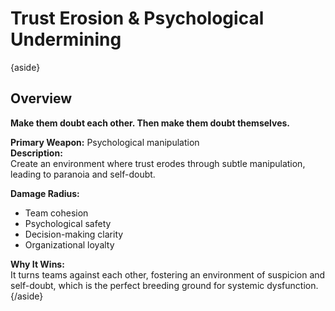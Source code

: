
# Trust Erosion & Psychological Undermining

{aside}
## Overview
**Make them doubt each other. Then make them doubt themselves.**  

**Primary Weapon:** Psychological manipulation    
**Description:**  
Create an environment where trust erodes through subtle manipulation, leading to paranoia and self-doubt.

**Damage Radius:**  
- Team cohesion
- Psychological safety
- Decision-making clarity
- Organizational loyalty

**Why It Wins:**  
It turns teams against each other, fostering an environment of suspicion and self-doubt, which is the perfect breeding ground for systemic dysfunction.
{/aside}


